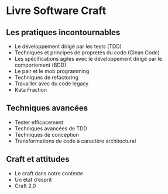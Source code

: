 # Livre Software Craft

## Les pratiques incontournables

- Le développement dirigé par les tests (TDD)
- Techniques et principes de propretés du code (Clean Code)
- Les spécifications agiles avec le développement dirigé par le comportement (BDD)
- Le pair et le mob programming
- Techniques de refactoring
- Travailler avec du code legacy
- Kata Fraction

## Techniques avancées

- Tester efficacement
- Techniques avancées de TDD
- Techniques de conception
- Transformations de code à caractère architectural

## Craft et attitudes

- Le craft dans notre contexte
- Un état d’esprit
- Craft 2.0
